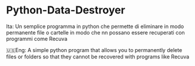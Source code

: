# Python-Data-Destroyer
Ita: Un semplice programma in python che permette di eliminare in modo permanente file o cartelle in modo che nn possano essere recuperati con programmi come Recuva 

🇺🇸Eng: A simple python program that allows you to permanently delete files or folders so that they cannot be recovered with programs like Recuva
